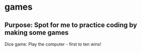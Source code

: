 # games
Purpose: Spot for me to practice coding by making some games
----------------------------------------------------------------------------
Dice game:
Play the computer - first to ten wins!
